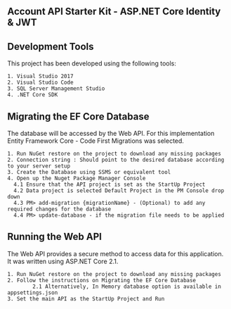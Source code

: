 ## Account API Starter Kit - ASP.NET Core Identity &amp; JWT

## Development Tools
This project has been developed using the following tools:

    1. Visual Studio 2017
    2. Visual Studio Code
    3. SQL Server Management Studio
    4. .NET Core SDK

## Migrating the EF Core Database

The database will be accessed by the Web API. For this implementation Entity Framework Core - Code First Migrations was selected.

    1. Run NuGet restore on the project to download any missing packages
    2. Connection string : Should point to the desired database according to your server setup
    3. Create the Database using SSMS or equivalent tool
    4. Open up the Nuget Package Manager Console
      4.1 Ensure that the API project is set as the StartUp Project 
      4.2 Data project is selected Default Project in the PM Console drop down
      4.3 PM> add-migration {migrationName} - (Optional) to add any required changes for the database
      4.4 PM> update-database - if the migration file needs to be applied


## Running the Web API

The Web API provides a secure method to access data for this application. It was written using ASP.NET Core 2.1.

    1. Run NuGet restore on the project to download any missing packages
    2. Follow the instructions on Migrating the EF Core Database
            2.1 Alternatively, In Memory database option is available in appsettings.json
    3. Set the main API as the StartUp Project and Run
